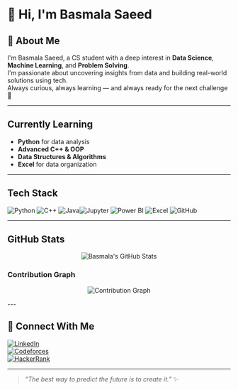 # 👋 Hi, I'm Basmala Saeed

## 🌟 About Me  
I'm Basmala Saeed, a CS student with a deep interest in **Data Science**, **Machine Learning**, and **Problem Solving**.  
I'm passionate about uncovering insights from data and building real-world solutions using tech.  
Always curious, always learning — and always ready for the next challenge 🙏

---

##  Currently Learning
- **Python** for data analysis  
- **Advanced C++ & OOP**  
- **Data Structures & Algorithms**  
- **Excel** for data organization  
 

---

##  Tech Stack
  
![Python](https://img.shields.io/badge/Python-3670A0?style=flat-square&logo=python&logoColor=white)  ![C++](https://img.shields.io/badge/C++-00599C?style=flat-square&logo=c%2B%2B&logoColor=white)  ![Java](https://img.shields.io/badge/Java-ED8B00?style=flat-square&logo=java&logoColor=white)![Jupyter](https://img.shields.io/badge/Jupyter-F37626?style=flat-square&logo=jupyter&logoColor=white)  ![Power BI](https://img.shields.io/badge/PowerBI-F2C811?style=flat-square&logo=powerbi&logoColor=black)  ![Excel](https://img.shields.io/badge/Excel-217346?style=flat-square&logo=microsoft-excel&logoColor=white)  ![GitHub](https://img.shields.io/badge/GitHub-181717?style=flat-square&logo=github&logoColor=white)

---
##  GitHub Stats

<p align="center">  <img src="https://github-readme-stats.vercel.app/api?username=basmalaeltabakh&show_icons=true&theme=radical" alt="Basmala's GitHub Stats" /> </p>


###  Contribution Graph

<p align="center">
  <img src="https://github-readme-activity-graph.vercel.app/graph?username=basmalaeltabakh&theme=react-dark&area=true&hide_border=true" alt="Contribution Graph"/>
</p>
---

## 🤝 Connect With Me

[![LinkedIn](https://img.shields.io/badge/LinkedIn-0A66C2?style=flat-square&logo=linkedin&logoColor=white)](https://www.linkedin.com/in/basmala-eltabakh-79897b288)  
[![Codeforces](https://img.shields.io/badge/Codeforces-1F8ACB?style=flat-square&logo=codeforces&logoColor=white)](https://codeforces.com/profile/Basmallla1)  
[![HackerRank](https://img.shields.io/badge/HackerRank-2EC866?style=flat-square&logo=hackerrank&logoColor=white)](https://www.hackerrank.com/profile/basmalaeltabakh1)

---

> _“The best way to predict the future is to create it.”_ ✨
